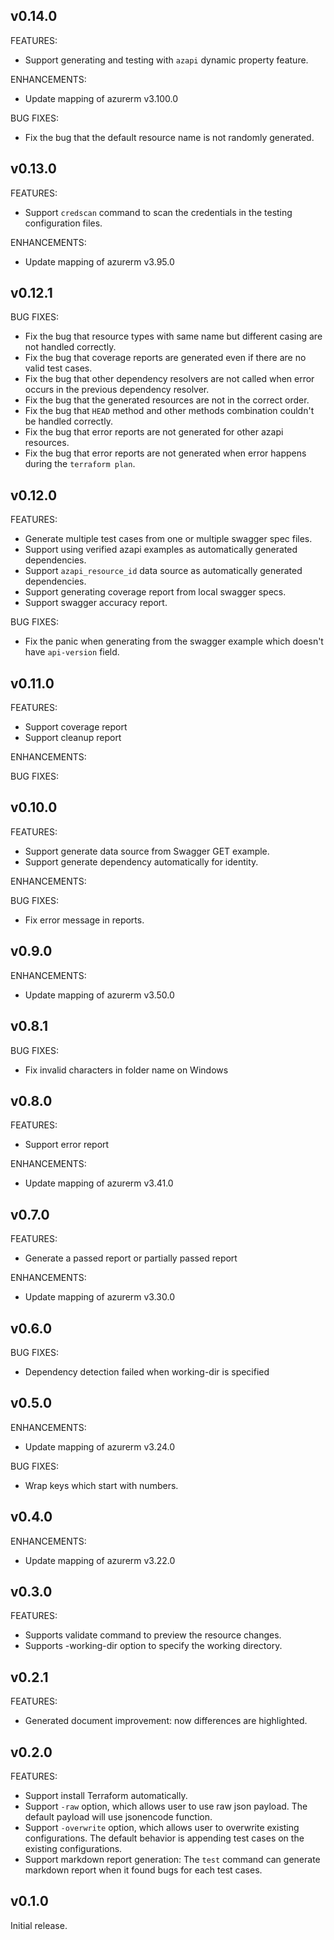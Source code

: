 ## v0.14.0
FEATURES:
- Support generating and testing with `azapi` dynamic property feature.

ENHANCEMENTS:
- Update mapping of azurerm v3.100.0

BUG FIXES:
- Fix the bug that the default resource name is not randomly generated.

## v0.13.0
FEATURES:
- Support `credscan` command to scan the credentials in the testing configuration files.

ENHANCEMENTS:
- Update mapping of azurerm v3.95.0

## v0.12.1
BUG FIXES:
- Fix the bug that resource types with same name but different casing are not handled correctly.
- Fix the bug that coverage reports are generated even if there are no valid test cases.
- Fix the bug that other dependency resolvers are not called when error occurs in the previous dependency resolver.
- Fix the bug that the generated resources are not in the correct order.
- Fix the bug that `HEAD` method and other methods combination couldn't be handled correctly.
- Fix the bug that error reports are not generated for other azapi resources.
- Fix the bug that error reports are not generated when error happens during the `terraform plan`.

## v0.12.0
FEATURES:
- Generate multiple test cases from one or multiple swagger spec files.
- Support using verified azapi examples as automatically generated dependencies.
- Support `azapi_resource_id` data source as automatically generated dependencies.
- Support generating coverage report from local swagger specs.
- Support swagger accuracy report.

BUG FIXES:
- Fix the panic when generating from the swagger example which doesn't have `api-version` field.

## v0.11.0
FEATURES:
- Support coverage report
- Support cleanup report

ENHANCEMENTS:

BUG FIXES:

## v0.10.0

FEATURES:
- Support generate data source from Swagger GET example.
- Support generate dependency automatically for identity.

ENHANCEMENTS:

BUG FIXES:
- Fix error message in reports.

## v0.9.0

ENHANCEMENTS:
- Update mapping of azurerm v3.50.0

## v0.8.1

BUG FIXES:
- Fix invalid characters in folder name on Windows

## v0.8.0

FEATURES:
- Support error report

ENHANCEMENTS:
- Update mapping of azurerm v3.41.0

## v0.7.0

FEATURES:
- Generate a passed report or partially passed report

ENHANCEMENTS:
- Update mapping of azurerm v3.30.0

## v0.6.0

BUG FIXES:
- Dependency detection failed when working-dir is specified

## v0.5.0

ENHANCEMENTS:
- Update mapping of azurerm v3.24.0

BUG FIXES:
- Wrap keys which start with numbers.

## v0.4.0

ENHANCEMENTS:
- Update mapping of azurerm v3.22.0

## v0.3.0

FEATURES:
- Supports validate command to preview the resource changes.
- Supports -working-dir option to specify the working directory.

## v0.2.1

FEATURES:
- Generated document improvement: now differences are highlighted.

## v0.2.0

FEATURES:
- Support install Terraform automatically.
- Support `-raw` option, which allows user to use raw json payload. The default payload will use jsonencode function.
- Support `-overwrite` option, which allows user to overwrite existing configurations. The default behavior is appending test cases on the existing configurations.
- Support markdown report generation: The `test` command can generate markdown report when it found bugs for each test cases.

## v0.1.0
Initial release.